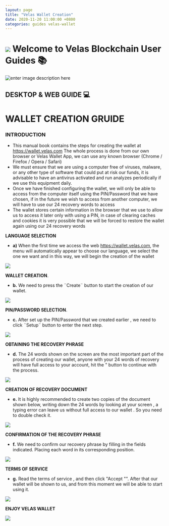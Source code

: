 ```yaml
---
layout: page
title: "Velas Wallet Creation"
date: 2020-11-20 11:00:00 +0800
categories: guides velas-wallet
---
```



# ![](https://github.com/dexempower/https-dexempower.github.io-velas/blob/main/assets/logos/Logo1xxxhdpi.png?raw=true)  Welcome to Velas Blockchain User Guides :books:

![enter image description here](https://github.com/dexempower/https-dexempower.github.io-velas/blob/main/assets/logos/Logo%20Lettersxxxhdpi.png?raw=true)

## DESKTOP & WEB GUIDE :computer:

# WALLET CREATION GRUIDE

### INTRODUCTION

-  This manual book contains the steps for creating the wallet at
https://wallet.velas.com
The whole process is done from our own browser or Velas Wallet App, we
can use any known browser (Chrome / Firefox / Opera / Safari)
-  We must ensure that we are using a computer free of viruses, malware, or
any other type of software that could put at risk our funds, it is advisable to
have an antivirus activated and run analyzes periodically if we use this
equipment daily.
-  Once we have finished configuring the wallet, we will only be able to access
from the computer itself using the PIN/Password that we have chosen, if in the
future we wish to access from another computer, we will have to use our 24
recovery words to access
-  The wallet stores certain information in the browser that we use to allow us
to access it later only with using a PIN, in case of clearing caches and cookies
it is very possible that we will be forced to restore the wallet again using our
24 recovery words


  
**LANGUAGE SELECTION**
 - **a)** When the first time we access the web https://wallet.velas.com, the menu
will automatically appear to choose our language, we select the one we want
and in this way, we will begin the creation of the wallet
 
![](https://github.com/dexempower/dexempower.github.io-velas/blob/main/assets/creation/Language.png?raw=true)

    
**WALLET CREATION**.
    
 - **b.** We need to press the ¨Create¨ button to start the creation of our wallet.

![](https://github.com/dexempower/dexempower.github.io-velas/blob/main/assets/creation/Create.png?raw=true)

**PIN/PASSWORD SELECTION**.

 - **c.** After set up the PIN/Password that we created earlier , we need to click
¨Setup¨ button to enter the next step.

![](https://github.com/dexempower/dexempower.github.io-velas/blob/main/assets/creation/PinSetup.png?raw=true)

**OBTAINING THE RECOVERY PHRASE**

-  **d.** The 24 words shown on the screen are the most important part of the
process of creating our wallet, anyone with your 24 words of recovery will
have full access to your account, hit the " button to continue with the
process.

![](https://github.com/dexempower/dexempower.github.io-velas/blob/main/assets/creation/24seed.png?raw=true)

**CREATION OF RECOVERY DOCUMENT**

 - **e.** It is highly recommended to create two copies of the document shown
below, writing down the 24 words by looking at your screen , a typing error can
leave us without full access to our wallet . So you need to double check it.

![](https://github.com/dexempower/dexempower.github.io-velas/blob/main/assets/creation/Recovery.png?raw=true)


**CONFIRMATION OF THE RECOVERY PHRASE**

 - **f.** We need to confirm our recovery phrase by filling in the fields indicated.
Placing each word in its corresponding position.

![](https://github.com/dexempower/dexempower.github.io-velas/blob/main/assets/creation/SeedConfirmation.png?raw=true)

**TERMS OF SERVICE**

 - **g.** Read the terms of service , and then click "Accept "". After that our wallet
will be shown to us, and from this moment we will be able to start using it.
 
![](https://github.com/dexempower/dexempower.github.io-velas/blob/main/assets/creation/Terms.png?raw=true)

**ENJOY VELAS WALLET**

![](https://github.com/dexempower/dexempower.github.io-velas/blob/main/assets/creation/WalletKeys.png?raw=true)


